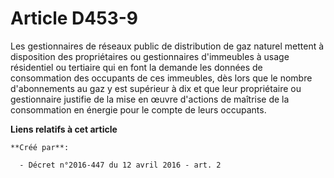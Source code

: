 # Article D453-9

Les gestionnaires de réseaux public de distribution de gaz naturel mettent à disposition des propriétaires ou gestionnaires
d'immeubles à usage résidentiel ou tertiaire qui en font la demande les données de consommation des occupants de ces
immeubles, dès lors que le nombre d'abonnements au gaz y est supérieur à dix et que leur propriétaire ou gestionnaire
justifie de la mise en œuvre d'actions de maîtrise de la consommation en énergie pour le compte de leurs occupants.

**Liens relatifs à cet article**

	**Créé par**:

	  - Décret n°2016-447 du 12 avril 2016 - art. 2
